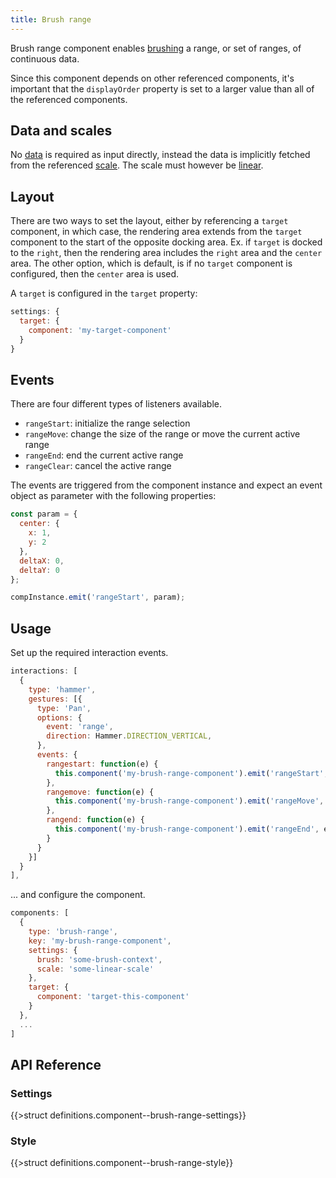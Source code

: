 ```yaml
---
title: Brush range
---
```


Brush range component enables [brushing](brushing.md) a range, or set of ranges, of continuous data.

Since this component depends on other referenced components, it's important that the `displayOrder` property is set to a larger value than all of the referenced components.

## Data and scales

No [data](data.md) is required as input directly, instead the data is implicitly fetched from the referenced [scale](scales.md). The scale must however be [linear](scales.md).

## Layout

There are two ways to set the layout, either by referencing a `target` component, in which case, the rendering area extends from the `target` component to the start of the opposite docking area. Ex. if `target` is docked to the `right`, then the rendering area includes the `right` area and the `center` area. The other option, which is default, is if no `target` component is configured, then the `center` area is used.

A `target` is configured in the `target` property:

```js
settings: {
  target: {
    component: 'my-target-component'
  }
}
```

## Events

There are four different types of listeners available.

* `rangeStart`: initialize the range selection
* `rangeMove`: change the size of the range or move the current active range
* `rangeEnd`: end the current active range
* `rangeClear`: cancel the active range

The events are triggered from the component instance and expect an event object as parameter with the following properties:

```js
const param = {
  center: {
    x: 1,
    y: 2
  },
  deltaX: 0,
  deltaY: 0
};

compInstance.emit('rangeStart', param);
```

## Usage

Set up the required interaction events.

```js
interactions: [
  {
    type: 'hammer',
    gestures: [{
      type: 'Pan',
      options: {
        event: 'range',
        direction: Hammer.DIRECTION_VERTICAL,
      },
      events: {
        rangestart: function(e) {
          this.component('my-brush-range-component').emit('rangeStart', e);
        },
        rangemove: function(e) {
          this.component('my-brush-range-component').emit('rangeMove', e);
        },
        rangend: function(e) {
          this.component('my-brush-range-component').emit('rangeEnd', e);
        }
      }
    }]
  }
],
```

... and configure the component.

```js
components: [
  {
    type: 'brush-range',
    key: 'my-brush-range-component',
    settings: {
      brush: 'some-brush-context',
      scale: 'some-linear-scale'
    },
    target: {
      component: 'target-this-component'
    }
  },
  ...
]
```

## API Reference

### Settings

{{>struct definitions.component--brush-range-settings}}

### Style

{{>struct definitions.component--brush-range-style}}